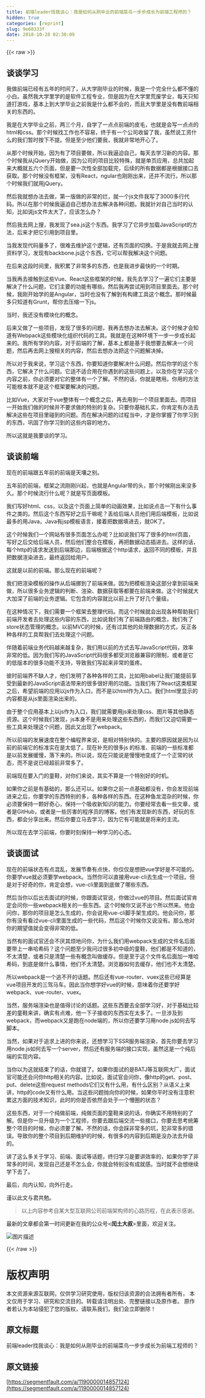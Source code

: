 ```yaml
---
title: 前端leader找我谈心：我是如何从刚毕业的前端菜鸟一步步成长为前端工程师的？
hidden: true
categories: [reprint]
slug: 9e60333f
date: 2018-10-28 02:30:09
---
```


{{< raw >}}
<h2 id="articleHeader0">&#x8C08;&#x8C08;&#x5B66;&#x4E60;</h2><p>&#x6211;&#x505A;&#x524D;&#x7AEF;&#x5DF2;&#x7ECF;&#x6709;&#x4E94;&#x5E74;&#x7684;&#x65F6;&#x95F4;&#x4E86;&#xFF0C;&#x4ECE;&#x5927;&#x5B66;&#x521A;&#x6BD5;&#x4E1A;&#x7684;&#x65F6;&#x5019;&#xFF0C;&#x6211;&#x662F;&#x4E00;&#x4E2A;&#x5B8C;&#x5168;&#x4EC0;&#x4E48;&#x90FD;&#x4E0D;&#x61C2;&#x7684;&#x5C0F;&#x767D;&#x3002;&#x867D;&#x7136;&#x6211;&#x5927;&#x5B66;&#x91CC;&#x5B66;&#x7684;&#x662F;&#x8F6F;&#x4EF6;&#x5DE5;&#x7A0B;&#x4E13;&#x4E1A;&#xFF0C;&#x4F46;&#x662F;&#x56E0;&#x4E3A;&#x5728;&#x5927;&#x5B66;&#x91CC;&#x8352;&#x5E9F;&#x5B66;&#x4E1A;&#xFF0C;&#x6BCF;&#x5929;&#x53EA;&#x77E5;&#x9053;&#x6253;&#x6E38;&#x620F;&#xFF0C;&#x57FA;&#x672C;&#x4E0A;&#x5230;&#x5927;&#x5B66;&#x6BD5;&#x4E1A;&#x4E4B;&#x524D;&#x6211;&#x662F;&#x4EC0;&#x4E48;&#x90FD;&#x4E0D;&#x4F1A;&#x7684;&#xFF0C;&#x800C;&#x4E14;&#x5927;&#x5B66;&#x91CC;&#x662F;&#x6CA1;&#x6709;&#x6559;&#x524D;&#x7AEF;&#x76F8;&#x5173;&#x7684;&#x4E1C;&#x897F;&#x7684;&#x3002;</p><p>&#x6211;&#x662F;&#x5728;&#x5927;&#x5B66;&#x6BD5;&#x4E1A;&#x4E4B;&#x524D;&#xFF0C;&#x4E24;&#x4E09;&#x4E2A;&#x6708;&#xFF0C;&#x81EA;&#x5B66;&#x4E86;&#x4E00;&#x70B9;&#x70B9;&#x524D;&#x7AEF;&#x7684;&#x76AE;&#x6BDB;&#xFF0C;&#x4E5F;&#x5C31;&#x662F;&#x4F1A;&#x5199;&#x4E00;&#x70B9;&#x70B9;&#x7684;html&#x548C;css&#x3002;&#x90A3;&#x4E2A;&#x65F6;&#x5019;&#x627E;&#x5DE5;&#x4F5C;&#x4E5F;&#x4E0D;&#x5BB9;&#x6613;&#xFF0C;&#x7EC8;&#x4E8E;&#x6709;&#x4E00;&#x4E2A;&#x516C;&#x53F8;&#x6536;&#x7559;&#x4E86;&#x6211;&#xFF0C;&#x867D;&#x7136;&#x8BF4;&#x5DE5;&#x8D44;&#x4EC0;&#x4E48;&#x7684;&#x6211;&#x4EEC;&#x6682;&#x65F6;&#x6309;&#x4E0B;&#x4E0D;&#x63D0;&#x3002;&#x4F46;&#x662F;&#x81F3;&#x5C11;&#x4ED6;&#x4EEC;&#x8981;&#x6211;&#xFF0C;&#x6211;&#x5C31;&#x975E;&#x5E38;&#x5730;&#x5F00;&#x5FC3;&#x4E86;&#x3002;</p><p>&#x4ECE;&#x90A3;&#x4E2A;&#x65F6;&#x5019;&#x5F00;&#x59CB;&#xFF0C;&#x56E0;&#x4E3A;&#x6709;&#x4E86;&#x9879;&#x76EE;&#x8981;&#x505A;&#xFF0C;&#x6240;&#x4EE5;&#x6211;&#x903C;&#x8FEB;&#x81EA;&#x5DF1;&#xFF0C;&#x6BCF;&#x5929;&#x53BB;&#x5B66;&#x4E60;&#x65B0;&#x7684;&#x5185;&#x5BB9;&#x3002;&#x90A3;&#x4E2A;&#x65F6;&#x5019;&#x6211;&#x4ECE;jQuery&#x5F00;&#x59CB;&#x505A;&#xFF0C;&#x56E0;&#x4E3A;&#x516C;&#x53F8;&#x7684;&#x9879;&#x76EE;&#x6BD4;&#x8F83;&#x7279;&#x6B8A;&#xFF0C;&#x5C31;&#x662F;&#x5355;&#x9875;&#x5E94;&#x7528;&#xFF0C;&#x603B;&#x5171;&#x52A0;&#x8D77;&#x6765;&#x5927;&#x6982;&#x5C31;&#x4E94;&#x516D;&#x4E2A;&#x9875;&#x9762;&#xFF0C;&#x4F46;&#x662F;&#x8981;&#x4E00;&#x6B21;&#x6027;&#x5168;&#x90E8;&#x52A0;&#x8F7D;&#x5B8C;&#xFF0C;&#x540E;&#x7EED;&#x7684;&#x6240;&#x6709;&#x6570;&#x636E;&#x90FD;&#x662F;&#x6839;&#x636E;&#x63A5;&#x53E3;&#x53BB;&#x83B7;&#x53D6;&#x3002;&#x90A3;&#x4E2A;&#x65F6;&#x5019;&#x6CA1;&#x6709;&#x6846;&#x67B6;&#xFF0C;&#x6CA1;&#x6709;React&#xFF0C;ngular&#x4E5F;&#x521A;&#x521A;&#x51FA;&#x6765;&#xFF0C;&#x8FD8;&#x5E76;&#x4E0D;&#x6D41;&#x884C;&#x3002;&#x6240;&#x4EE5;&#x90A3;&#x4E2A;&#x65F6;&#x5019;&#x6211;&#x4EEC;&#x5C31;&#x7528;jQuery&#x3002;</p><p>&#x7136;&#x540E;&#x6211;&#x5C31;&#x60F3;&#x529E;&#x6CD5;&#x53BB;&#x505A;&#xFF0C;&#x7B2C;&#x4E00;&#x7248;&#x505A;&#x7684;&#x975E;&#x5E38;&#x7684;&#x70C2;&#xFF0C;&#x5C31;&#x4E00;&#x4E2A;js&#x6587;&#x4EF6;&#x6211;&#x5199;&#x4E86;3000&#x591A;&#x884C;&#x4EE3;&#x7801;&#x3002;&#x6240;&#x4EE5;&#x5728;&#x90A3;&#x4E2A;&#x65F6;&#x5019;&#x6211;&#x903C;&#x8FEB;&#x81EA;&#x5DF1;&#x60F3;&#x529E;&#x6CD5;&#x53BB;&#x89E3;&#x51B3;&#x5404;&#x79CD;&#x95EE;&#x9898;&#x3002;&#x6211;&#x5C31;&#x9488;&#x5BF9;&#x81EA;&#x5DF1;&#x5F53;&#x65F6;&#x7684;&#x8BA4;&#x77E5;&#xFF0C;&#x6BD4;&#x5982;&#x8BF4;js&#x6587;&#x4EF6;&#x592A;&#x5927;&#x4E86;&#xFF0C;&#x5E94;&#x8BE5;&#x600E;&#x4E48;&#x529E;&#xFF1F;</p><p>&#x7136;&#x540E;&#x6211;&#x53BB;&#x7F51;&#x4E0A;&#x641C;&#xFF0C;&#x6211;&#x53D1;&#x73B0;&#x4E86;sea.js&#x8FD9;&#x4E2A;&#x4E1C;&#x897F;&#x3002;&#x6211;&#x5B66;&#x4E60;&#x4E86;&#x5B83;&#x5F02;&#x6B65;&#x52A0;&#x8F7D;JavaScript&#x7684;&#x65B9;&#x6CD5;&#xFF0C;&#x540E;&#x6765;&#x624D;&#x628A;&#x5B83;&#x5F15;&#x7528;&#x5230;&#x9879;&#x76EE;&#x91CC;&#x3002;</p><p>&#x5F53;&#x6211;&#x53D1;&#x73B0;&#x4EE3;&#x7801;&#x91CF;&#x591A;&#x4E86;&#xFF0C;&#x5F88;&#x96BE;&#x53BB;&#x7EF4;&#x62A4;&#x8FD9;&#x4E2A;&#x903B;&#x8F91;&#xFF0C;&#x8FD8;&#x6709;&#x9875;&#x9762;&#x7684;&#x5207;&#x6362;&#x3002;&#x4E8E;&#x662F;&#x6211;&#x5C31;&#x53BB;&#x7F51;&#x4E0A;&#x641C;&#x8D44;&#x6599;&#x5B66;&#x4E60;&#xFF0C;&#x53D1;&#x73B0;&#x6709;backbone.js&#x8FD9;&#x4E2A;&#x4E1C;&#x897F;&#xFF0C;&#x5B83;&#x53EF;&#x4EE5;&#x5E2E;&#x6211;&#x89E3;&#x51B3;&#x8FD9;&#x4E2A;&#x95EE;&#x9898;&#x3002;</p><p>&#x5728;&#x540E;&#x6765;&#x8FD9;&#x6BB5;&#x65F6;&#x95F4;&#x91CC;&#xFF0C;&#x6211;&#x79EF;&#x7D2F;&#x4E86;&#x975E;&#x5E38;&#x591A;&#x7684;&#x4E1C;&#x897F;&#xFF0C;&#x4E5F;&#x662F;&#x6211;&#x8FDB;&#x6B65;&#x6700;&#x5FEB;&#x7684;&#x4E00;&#x4E2A;&#x65F6;&#x671F;&#x3002;</p><p>&#x5F53;&#x6211;&#x518D;&#x53BB;&#x63A5;&#x89E6;&#x5230;&#x8FD9;&#x4E9B;Vue&#x3001;React&#x8FD9;&#x4E9B;&#x6846;&#x67B6;&#x7684;&#x65F6;&#x5019;&#xFF0C;&#x6211;&#x5148;&#x53BB;&#x5B66;&#x4E60;&#x4E86;&#x4E00;&#x904D;&#x5B83;&#x4EEC;&#x4E3B;&#x8981;&#x662F;&#x89E3;&#x51B3;&#x4E86;&#x4EC0;&#x4E48;&#x95EE;&#x9898;&#xFF0C;&#x5B83;&#x4EEC;&#x4E3B;&#x8981;&#x7684;&#x529F;&#x80FD;&#x6709;&#x54EA;&#x4E9B;&#x3002;&#x7136;&#x540E;&#x6211;&#x518D;&#x5C1D;&#x8BD5;&#x7528;&#x5230;&#x9879;&#x76EE;&#x91CC;&#x9762;&#x53BB;&#x3002;&#x90A3;&#x4E2A;&#x65F6;&#x5019;&#xFF0C;&#x6211;&#x521A;&#x5F00;&#x59CB;&#x5B66;&#x7684;&#x662F;Angular&#xFF0C;&#x5F53;&#x65F6;&#x4E5F;&#x6CA1;&#x6709;&#x4E86;&#x89E3;&#x5230;&#x6709;&#x6784;&#x5EFA;&#x5DE5;&#x5177;&#x8FD9;&#x4E2A;&#x6982;&#x5FF5;&#x3002;&#x90A3;&#x65F6;&#x5019;&#x6700;&#x591A;&#x53EA;&#x77E5;&#x9053;&#x6709;Grunt&#xFF0C;&#x5E2E;&#x4F60;&#x53BB;&#x538B;&#x7F29;&#x4E00;&#x4E0B;js&#x3002;</p><p>&#x5F53;&#x65F6;&#xFF0C;&#x6211;&#x8FD8;&#x6CA1;&#x6709;&#x6A21;&#x5757;&#x5316;&#x7684;&#x6982;&#x5FF5;&#x3002;</p><p>&#x540E;&#x6765;&#x53C8;&#x505A;&#x4E86;&#x4E00;&#x4E9B;&#x9879;&#x76EE;&#xFF0C;&#x53D1;&#x73B0;&#x4E86;&#x5F88;&#x591A;&#x7684;&#x95EE;&#x9898;&#xFF0C;&#x6211;&#x518D;&#x53BB;&#x60F3;&#x529E;&#x6CD5;&#x53BB;&#x89E3;&#x51B3;&#x3002;&#x8FD9;&#x4E2A;&#x65F6;&#x5019;&#x624D;&#x4F1A;&#x77E5;&#x9053;&#x6709;Webpack&#x8FD9;&#x4E9B;&#x6A21;&#x5757;&#x5316;&#x7EC4;&#x7EC7;&#x4EE3;&#x7801;&#x7684;&#x5DE5;&#x5177;&#x3002;&#x6211;&#x5C31;&#x662F;&#x5728;&#x8FD9;&#x79CD;&#x73AF;&#x5883;&#x4E0B;&#x4E00;&#x6B65;&#x4E00;&#x6B65;&#x6210;&#x957F;&#x8D77;&#x6765;&#x7684;&#x3002;&#x6211;&#x6240;&#x6709;&#x5B66;&#x7684;&#x5185;&#x5BB9;&#xFF0C;&#x5BF9;&#x4E8E;&#x524D;&#x7AEF;&#x7684;&#x4E86;&#x89E3;&#xFF0C;&#x57FA;&#x672C;&#x4E0A;&#x90FD;&#x662F;&#x57FA;&#x4E8E;&#x6211;&#x60F3;&#x8981;&#x53BB;&#x89E3;&#x51B3;&#x4E00;&#x4E2A;&#x95EE;&#x9898;&#xFF0C;&#x7136;&#x540E;&#x518D;&#x53BB;&#x7F51;&#x4E0A;&#x641C;&#x76F8;&#x5173;&#x7684;&#x5185;&#x5BB9;&#xFF0C;&#x7136;&#x540E;&#x53BB;&#x60F3;&#x529E;&#x6CD5;&#x628A;&#x8FD9;&#x4E2A;&#x95EE;&#x9898;&#x89E3;&#x51B3;&#x6389;&#x3002;</p><p>&#x6240;&#x4EE5;&#x5BF9;&#x4E8E;&#x6211;&#x6765;&#x8BF4;&#xFF0C;&#x5B66;&#x4E60;&#x8FD9;&#x4E2A;&#x4E1C;&#x897F;&#xFF0C;&#x4F60;&#x8981;&#x77E5;&#x9053;&#x4F60;&#x8981;&#x89E3;&#x51B3;&#x4EC0;&#x4E48;&#x95EE;&#x9898;&#x3002;&#x7136;&#x540E;&#x4F60;&#x5B66;&#x7684;&#x8FD9;&#x4E2A;&#x4E1C;&#x897F;&#xFF0C;&#x5B83;&#x89E3;&#x51B3;&#x4E86;&#x4EC0;&#x4E48;&#x95EE;&#x9898;&#x3002;&#x5B83;&#x9002;&#x4E0D;&#x9002;&#x5408;&#x7528;&#x5728;&#x4F60;&#x9047;&#x5230;&#x7684;&#x8FD9;&#x4E9B;&#x95EE;&#x9898;&#x4E0A;&#xFF0C;&#x4EE5;&#x53CA;&#x4F60;&#x5728;&#x5B66;&#x4E60;&#x8FD9;&#x4E2A;&#x5185;&#x5BB9;&#x4E4B;&#x524D;&#xFF0C;&#x4F60;&#x5FC5;&#x987B;&#x8981;&#x5BF9;&#x5B83;&#x7684;&#x6574;&#x4F53;&#x6709;&#x4E00;&#x4E2A;&#x4E86;&#x89E3;&#x3002;&#x4E0D;&#x7136;&#x7684;&#x8BDD;&#xFF0C;&#x4F60;&#x5C31;&#x662F;&#x778E;&#x7528;&#x3002;&#x4F60;&#x7528;&#x7684;&#x65B9;&#x6CD5;&#x53EF;&#x80FD;&#x6839;&#x672C;&#x5C31;&#x4E0D;&#x662F;&#x8FD9;&#x4E2A;&#x6846;&#x67B6;&#x8981;&#x89E3;&#x51B3;&#x7684;&#x95EE;&#x9898;&#x3002;</p><p>&#x6BD4;&#x5982;Vue&#xFF0C;&#x5927;&#x5BB6;&#x5BF9;&#x4E8E;vue&#x6574;&#x4F53;&#x6709;&#x4E00;&#x4E2A;&#x6982;&#x5FF5;&#x4E4B;&#x540E;&#xFF0C;&#x518D;&#x53BB;&#x7528;&#x5230;&#x4E00;&#x4E2A;&#x9879;&#x76EE;&#x91CC;&#x9762;&#x53BB;&#x3002;&#x800C;&#x9879;&#x76EE;&#x4E00;&#x5F00;&#x59CB;&#x6211;&#x4EEC;&#x505A;&#x7684;&#x65F6;&#x5019;&#x5E76;&#x4E0D;&#x8981;&#x6C42;&#x505A;&#x7684;&#x7279;&#x522B;&#x7684;&#x590D;&#x6742;&#x3002;&#x53EA;&#x8981;&#x4F60;&#x57FA;&#x7840;&#x624E;&#x5B9E;&#xFF0C;&#x4F60;&#x80AF;&#x5B9A;&#x6709;&#x529E;&#x6CD5;&#x53BB;&#x89E3;&#x51B3;&#x8FD9;&#x4E9B;&#x5728;&#x9879;&#x76EE;&#x91CC;&#x78B0;&#x5230;&#x7684;&#x95EE;&#x9898;&#x3002;&#x800C;&#x5728;&#x89E3;&#x51B3;&#x95EE;&#x9898;&#x7684;&#x8FC7;&#x7A0B;&#x5F53;&#x4E2D;&#xFF0C;&#x624D;&#x662F;&#x4F60;&#x638C;&#x63E1;&#x4E86;&#x4F60;&#x5B66;&#x4E60;&#x5230;&#x7684;&#x4E1C;&#x897F;&#xFF0C;&#x5DE9;&#x56FA;&#x4E86;&#x4F60;&#x5B66;&#x4E60;&#x5230;&#x7684;&#x8FD9;&#x4E9B;&#x5185;&#x5BB9;&#x7684;&#x5730;&#x65B9;&#x3002;</p><p>&#x6240;&#x4EE5;&#x8FD9;&#x5C31;&#x662F;&#x6211;&#x8981;&#x8C08;&#x7684;&#x5B66;&#x4E60;&#x3002;</p><h2 id="articleHeader1">&#x8C08;&#x8C08;&#x524D;&#x7AEF;</h2><p>&#x73B0;&#x5728;&#x7684;&#x524D;&#x7AEF;&#x8DDF;&#x4E94;&#x5E74;&#x524D;&#x7684;&#x524D;&#x7AEF;&#x662F;&#x5929;&#x58E4;&#x4E4B;&#x522B;&#x3002;</p><p>&#x4E94;&#x5E74;&#x524D;&#x7684;&#x524D;&#x7AEF;&#xFF0C;&#x6846;&#x67B6;&#x4E4B;&#x6D41;&#x521A;&#x521A;&#x5174;&#x8D77;&#xFF0C;&#x4E5F;&#x5C31;&#x662F;Angular&#x5E26;&#x7684;&#x5934;&#xFF0C;&#x90A3;&#x4E2A;&#x65F6;&#x5019;&#x521A;&#x51FA;&#x6765;&#x6CA1;&#x591A;&#x4E45;&#x3002;&#x90A3;&#x4E2A;&#x65F6;&#x5019;&#x6D41;&#x884C;&#x4EC0;&#x4E48;&#x5462;&#xFF1F;&#x5C31;&#x662F;&#x5199;&#x9875;&#x9762;&#x6A21;&#x677F;&#x3002;</p><p>&#x6211;&#x4EEC;&#x5199;&#x597D;html&#x3001;css&#xFF0C;&#x4EE5;&#x53CA;&#x8FD9;&#x4E2A;&#x9875;&#x9762;&#x4E0A;&#x7B80;&#x5355;&#x7684;&#x52A8;&#x753B;&#x6548;&#x679C;&#xFF0C;&#x6BD4;&#x5982;&#x8BF4;&#x70B9;&#x51FB;&#x4E00;&#x4E0B;&#x6709;&#x4EC0;&#x4E48;&#x4E8B;&#x4EF6;&#x4E4B;&#x7C7B;&#x7684;&#x3002;&#x7136;&#x540E;&#x8FD9;&#x4E2A;&#x4E1C;&#x897F;&#x5199;&#x597D;&#x4E4B;&#x540E;&#x5E72;&#x561B;&#x5462;&#xFF1F;&#x4E22;&#x7ED9;&#x540E;&#x7AEF;&#x4EBA;&#x5458;&#x4ED6;&#x4EEC;&#x7528;&#x540E;&#x7AEF;&#x6A21;&#x677F;&#xFF0C;&#x6BD4;&#x5982;&#x8BF4;&#x6700;&#x591A;&#x7684;&#x7528;Java&#xFF0C;Java&#x6709;jsp&#x6A21;&#x677F;&#x8BED;&#x8A00;&#xFF0C;&#x63A5;&#x7740;&#x628A;&#x6570;&#x636E;&#x586B;&#x8FDB;&#x53BB;&#xFF0C;&#x5C31;OK&#x4E86;&#x3002;</p><p>&#x8FD9;&#x4E2A;&#x65F6;&#x5019;&#x6211;&#x4EEC;&#x4E00;&#x4E2A;&#x7F51;&#x7AD9;&#x6709;&#x5F88;&#x591A;&#x9875;&#x9762;&#x600E;&#x4E48;&#x529E;&#x5462;&#xFF1F;&#x6BD4;&#x5982;&#x8BF4;&#x6211;&#x4EEC;&#x5199;&#x4E86;&#x5F88;&#x591A;&#x7684;html&#x9875;&#x9762;&#xFF0C;&#x5199;&#x597D;&#x4E4B;&#x540E;&#x4EA4;&#x7ED9;&#x540E;&#x7AEF;&#x4EBA;&#x5458;&#xFF0C;&#x7136;&#x540E;&#x4ED6;&#x4EEC;&#x6574;&#x5408;&#x5728;&#x6A21;&#x677F;&#xFF0C;&#x518D;&#x628A;&#x6570;&#x636E;&#x52A8;&#x6001;&#x63D2;&#x8FDB;&#x53BB;&#x3002;&#x8FD9;&#x6837;&#x7684;&#x8BDD;&#xFF0C;&#x6BCF;&#x4E2A;http&#x7684;&#x8BF7;&#x6C42;&#x53D1;&#x9001;&#x5230;&#x540E;&#x7AEF;&#x90A3;&#x8FB9;&#xFF0C;&#x540E;&#x7AEF;&#x6839;&#x636E;&#x8FD9;&#x4E2A;http&#x8BF7;&#x6C42;&#xFF0C;&#x8FD4;&#x56DE;&#x4E0D;&#x540C;&#x7684;&#x6A21;&#x677F;&#xFF0C;&#x5E76;&#x4E14;&#x628A;&#x6570;&#x636E;&#x6E32;&#x67D3;&#x8FDB;&#x53BB;&#xFF0C;&#x6700;&#x7EC8;&#x8FD4;&#x56DE;&#x7ED9;&#x7528;&#x6237;&#x3002;</p><p>&#x8FD9;&#x5C31;&#x662F;&#x4EE5;&#x524D;&#x7684;&#x524D;&#x7AEF;&#x3002;&#x90A3;&#x4E48;&#x73B0;&#x5728;&#x7684;&#x524D;&#x7AEF;&#x5462;&#xFF1F;</p><p>&#x6211;&#x4EEC;&#x628A;&#x6E32;&#x67D3;&#x6A21;&#x677F;&#x7684;&#x64CD;&#x4F5C;&#x4ECE;&#x540E;&#x7AEF;&#x632A;&#x5230;&#x4E86;&#x524D;&#x7AEF;&#x6765;&#x505A;&#x3002;&#x56E0;&#x4E3A;&#x628A;&#x6A21;&#x677F;&#x6E32;&#x67D3;&#x8FD9;&#x90E8;&#x5206;&#x62FF;&#x5230;&#x524D;&#x7AEF;&#x6765;&#x505A;&#xFF0C;&#x6240;&#x4EE5;&#x5F88;&#x591A;&#x4E1A;&#x52A1;&#x903B;&#x8F91;&#x7684;&#x5224;&#x65AD;&#x3001;&#x6E32;&#x67D3;&#x3001;&#x6570;&#x636E;&#x83B7;&#x53D6;&#x7B49;&#x90FD;&#x8981;&#x5728;&#x524D;&#x7AEF;&#x6765;&#x505A;&#x3002;&#x8FD9;&#x4E2A;&#x65F6;&#x5019;&#x5C31;&#x5927;&#x5927;&#x52A0;&#x6DF1;&#x4E86;&#x524D;&#x7AEF;&#x7684;&#x4E1A;&#x52A1;&#x903B;&#x8F91;&#x3002;&#x5B83;&#x5305;&#x542B;&#x7684;&#x5185;&#x5BB9;&#x5C31;&#x6BD4;&#x4EE5;&#x524D;&#x4E0A;&#x5347;&#x4E86;&#x597D;&#x51E0;&#x4E2A;&#x91CF;&#x7EA7;&#x3002;</p><p>&#x5728;&#x8FD9;&#x79CD;&#x60C5;&#x51B5;&#x4E0B;&#xFF0C;&#x6211;&#x4EEC;&#x9700;&#x8981;&#x4E00;&#x4E2A;&#x6846;&#x67B6;&#x53BB;&#x6574;&#x7406;&#x4EE3;&#x7801;&#x3002;&#x800C;&#x8FD9;&#x4E2A;&#x65F6;&#x5019;&#x5C31;&#x4F1A;&#x51FA;&#x73B0;&#x5404;&#x79CD;&#x5E2E;&#x52A9;&#x6211;&#x4EEC;&#x524D;&#x7AEF;&#x5F00;&#x53D1;&#x8005;&#x53BB;&#x5904;&#x7406;&#x8FD9;&#x4E9B;&#x5185;&#x5BB9;&#x7684;&#x4E1C;&#x897F;&#xFF0C;&#x6BD4;&#x5982;&#x8BF4;&#x6211;&#x4EEC;&#x6709;&#x4E86;&#x524D;&#x7AEF;&#x8DEF;&#x7531;&#x7684;&#x6982;&#x5FF5;&#xFF0C;&#x6211;&#x4EEC;&#x6709;&#x4E86;store&#x72B6;&#x6001;&#x7BA1;&#x7406;&#x7684;&#x6982;&#x5FF5;&#x3002;&#x4EE5;&#x524D;MVC&#x7684;&#x65F6;&#x5019;&#xFF0C;&#x8FD8;&#x6709;&#x8FC7;&#x5176;&#x4ED6;&#x7684;&#x5904;&#x7406;&#x6570;&#x636E;&#x7684;&#x65B9;&#x5F0F;&#xFF0C;&#x53CD;&#x6B63;&#x5404;&#x79CD;&#x5404;&#x6837;&#x7684;&#x5DE5;&#x5177;&#x5E2E;&#x6211;&#x4EEC;&#x53BB;&#x5904;&#x7406;&#x8FD9;&#x4E2A;&#x95EE;&#x9898;&#x3002;</p><p>&#x4F34;&#x968F;&#x7740;&#x524D;&#x7AEF;&#x4E1A;&#x52A1;&#x4EE3;&#x7801;&#x8D8A;&#x6765;&#x8D8A;&#x590D;&#x6742;&#xFF0C;&#x6211;&#x4EEC;&#x7528;&#x4EE5;&#x524D;&#x7684;&#x65B9;&#x5F0F;&#x53BB;&#x5199;JavaScript&#x4EE3;&#x7801;&#xFF0C;&#x6548;&#x7387;&#x975E;&#x5E38;&#x7684;&#x4F4E;&#x3002;&#x56E0;&#x4E3A;&#x6211;&#x4EEC;&#x5199;&#x7684;JavaScript&#x4EE3;&#x7801;&#x5F88;&#x591A;&#x90FD;&#x53D7;&#x6D4F;&#x89C8;&#x5668;&#x517C;&#x5BB9;&#x7684;&#x9650;&#x5236;&#xFF0C;&#x6216;&#x8005;&#x662F;&#x5B83;&#x7684;&#x4F4E;&#x7248;&#x672C;&#x7684;&#x5F88;&#x591A;&#x529F;&#x80FD;&#x4E0D;&#x652F;&#x6301;&#xFF0C;&#x5BFC;&#x81F4;&#x6211;&#x4EEC;&#x5199;&#x8D77;&#x6765;&#x975E;&#x5E38;&#x7684;&#x86CB;&#x75BC;&#x3002;</p><p>&#x5F7C;&#x65F6;&#x524D;&#x7AEF;&#x754C;&#x4E0D;&#x7F3A;&#x4EBA;&#x624D;&#xFF0C;&#x4ED6;&#x4EEC;&#x53D1;&#x660E;&#x4E86;&#x5404;&#x79CD;&#x5404;&#x6837;&#x7684;&#x5DE5;&#x5177;&#xFF0C;&#x6BD4;&#x5982;&#x7528;babel&#x8BA9;&#x6211;&#x4EEC;&#x80FD;&#x63D0;&#x524D;&#x4EAB;&#x53D7;&#x5230;&#x6700;&#x65B0;&#x7684;JavaScript&#x8BED;&#x6CD5;&#x5E26;&#x6765;&#x7684;&#x5F88;&#x591A;&#x5F88;&#x597D;&#x7528;&#x7684;&#x529F;&#x80FD;&#x3002;&#x5F53;&#x6211;&#x4EEC;&#x6709;&#x4E86;React&#x8FD9;&#x7C7B;&#x6846;&#x67B6;&#x4E4B;&#x540E;&#xFF0C;&#x5E0C;&#x671B;&#x524D;&#x7AEF;&#x7684;&#x5E94;&#x7528;&#x4EE5;js&#x4F5C;&#x4E3A;&#x5165;&#x53E3;&#xFF0C;&#x800C;&#x4E0D;&#x662F;&#x4EE5;html&#x4F5C;&#x4E3A;&#x5165;&#x53E3;&#x3002;&#x6211;&#x4EEC;html&#x91CC;&#x663E;&#x793A;&#x7684;&#x5185;&#x5BB9;&#x90FD;&#x662F;&#x4ECE;js&#x91CC;&#x9762;&#x6E32;&#x67D3;&#x51FA;&#x6765;&#x7684;&#x3002;</p><p>&#x7531;&#x4E8E;&#x6574;&#x4E2A;&#x5E94;&#x7528;&#x57FA;&#x672C;&#x4E0A;&#x4EE5;js&#x4F5C;&#x4E3A;&#x5165;&#x53E3;&#xFF0C;&#x6211;&#x4EEC;&#x5C31;&#x9700;&#x8981;&#x7528;js&#x6765;&#x5904;&#x7406;css&#x3001;&#x56FE;&#x7247;&#x7B49;&#x5176;&#x4ED6;&#x9759;&#x6001;&#x8D44;&#x6E90;&#x3002;&#x8FD9;&#x4E2A;&#x65F6;&#x5019;&#x6211;&#x4EEC;&#x53D1;&#x73B0;&#xFF0C;js&#x672C;&#x8EAB;&#x4E0D;&#x662F;&#x7528;&#x6765;&#x5904;&#x7406;&#x8FD9;&#x4E9B;&#x4E1C;&#x897F;&#x7684;&#xFF0C;&#x800C;&#x6211;&#x4EEC;&#x53C8;&#x8FEB;&#x5207;&#x9700;&#x8981;&#x4E00;&#x4E9B;&#x5DE5;&#x5177;&#x6765;&#x5904;&#x7406;&#x8FD9;&#x4E2A;&#x95EE;&#x9898;&#xFF0C;&#x56E0;&#x6B64;&#x53C8;&#x51FA;&#x73B0;&#x4E86;webpack&#x3002;</p><p>&#x6240;&#x4EE5;&#x524D;&#x7AEF;&#x7684;&#x53D1;&#x5C55;&#x901F;&#x5EA6;&#x5728;&#x6574;&#x4E2A;&#x7F16;&#x7A0B;&#x754C;&#x6765;&#x8BF4;&#xFF0C;&#x662F;&#x76F8;&#x5BF9;&#x7279;&#x522B;&#x5FEB;&#x7684;&#x3002;&#x4E3B;&#x8981;&#x7684;&#x539F;&#x56E0;&#x5C31;&#x662F;&#x56E0;&#x4E3A;&#x4EE5;&#x524D;&#x7684;&#x524D;&#x7AEF;&#x5B83;&#x7684;&#x6807;&#x51C6;&#x5B9E;&#x5728;&#x662F;&#x592A;&#x4F4E;&#x4E86;&#x3002;&#x73B0;&#x5728;&#x8865;&#x5145;&#x7684;&#x5F88;&#x591A;js &#x7684;&#x6807;&#x51C6;&#x3001;&#x524D;&#x7AEF;&#x7684;&#x4E00;&#x4E9B;&#x6807;&#x51C6;&#x90FD;&#x662F;&#x4EE5;&#x524D;&#x53D1;&#x5C55;&#x7F13;&#x6162;&#xFF0C;&#x843D;&#x4E0B;&#x6765;&#x7684;&#x3002;&#x6240;&#x4EE5;&#x8BF4;&#xFF0C;&#x73B0;&#x5728;&#x53EA;&#x80FD;&#x8BF4;&#x662F;&#x6162;&#x6162;&#x5730;&#x53D8;&#x6210;&#x4E86;&#x4E00;&#x4E2A;&#x6B63;&#x5E38;&#x7684;&#x72B6;&#x6001;&#xFF0C;&#x800C;&#x4E0D;&#x662F;&#x8BF4;&#x5DF2;&#x7ECF;&#x8D85;&#x524D;&#x975E;&#x5E38;&#x591A;&#x4E86;&#x3002;</p><p>&#x524D;&#x7AEF;&#x73B0;&#x5728;&#x8981;&#x5165;&#x95E8;&#x7684;&#x7AE5;&#x978B;&#xFF0C;&#x5BF9;&#x4F60;&#x4EEC;&#x6765;&#x8BF4;&#xFF0C;&#x5176;&#x5B9E;&#x4E0D;&#x7B97;&#x662F;&#x4E00;&#x4E2A;&#x7279;&#x522B;&#x597D;&#x7684;&#x65F6;&#x673A;&#x3002;</p><p>&#x5982;&#x679C;&#x4F60;&#x4E4B;&#x524D;&#x662F;&#x6709;&#x57FA;&#x7840;&#x7684;&#xFF0C;&#x90A3;&#x4E48;&#x8FD8;&#x53EF;&#x4EE5;&#x3002;&#x5982;&#x679C;&#x4F60;&#x4E4B;&#x524D;&#x4E00;&#x70B9;&#x57FA;&#x7840;&#x90FD;&#x6CA1;&#x6709;&#xFF0C;&#x4F60;&#x4F1A;&#x53D1;&#x73B0;&#x524D;&#x7AEF;&#x8FDB;&#x6765;&#x4E4B;&#x540E;&#xFF0C;&#x4F60;&#x8981;&#x5B66;&#x7684;&#x4E1C;&#x897F;&#x7279;&#x522B;&#x7684;&#x591A;&#xFF0C;&#x5404;&#x79CD;&#x5404;&#x6837;&#x7684;&#x4E1C;&#x897F;&#x3002;&#x5728;&#x8FD9;&#x79CD;&#x9C7C;&#x9F99;&#x6DF7;&#x6742;&#x7684;&#x65F6;&#x5019;&#xFF0C;&#x4F60;&#x5FC5;&#x987B;&#x8981;&#x4FDD;&#x6301;&#x4E00;&#x9897;&#x597D;&#x5947;&#x5FC3;&#xFF0C;&#x4FDD;&#x6301;&#x4E00;&#x4E2A;&#x5438;&#x6536;&#x65B0;&#x77E5;&#x8BC6;&#x7684;&#x80FD;&#x529B;&#x3002;&#x4F60;&#x8981;&#x7ECF;&#x5E38;&#x53BB;&#x770B;&#x4E00;&#x4E9B;&#x6587;&#x7AE0;&#xFF0C;&#x6216;&#x8005;&#x662F;GitHub&#xFF0C;&#x6216;&#x8005;&#x662F;&#x4E00;&#x4E9B;&#x5389;&#x5BB3;&#x7684;&#x7A0B;&#x5E8F;&#x5458;&#x7684;&#x535A;&#x5BA2;&#x3002;&#x4ED6;&#x4EEC;&#x6709;&#x53D1;&#x73B0;&#x65B0;&#x7684;&#x4E1C;&#x897F;&#xFF0C;&#x597D;&#x73A9;&#x7684;&#x4E1C;&#x897F;&#xFF0C;&#x90FD;&#x4F1A;&#x5206;&#x4EAB;&#x51FA;&#x6765;&#x3002;&#x7136;&#x540E;&#x4F60;&#x8981;&#x7ACB;&#x9A6C;&#x53BB;&#x5B66;&#x4E60;&#xFF0C;&#x56E0;&#x4E3A;&#x5B83;&#x6709;&#x53EF;&#x80FD;&#x5C31;&#x662F;&#x5C06;&#x6765;&#x7684;&#x4E3B;&#x6D41;&#x3002;</p><p>&#x6240;&#x4EE5;&#x73B0;&#x5728;&#x53BB;&#x5B66;&#x4E60;&#x524D;&#x7AEF;&#xFF0C;&#x4F60;&#x8981;&#x65F6;&#x523B;&#x4FDD;&#x6301;&#x4E00;&#x79CD;&#x5B66;&#x4E60;&#x7684;&#x5FC3;&#x6001;&#x3002;</p><h2 id="articleHeader2">&#x8C08;&#x8C08;&#x9762;&#x8BD5;</h2><p>&#x73B0;&#x5728;&#x7684;&#x524D;&#x7AEF;&#x72B6;&#x6001;&#x6709;&#x70B9;&#x6DF7;&#x4E71;&#xFF0C;&#x53D1;&#x5C55;&#x8282;&#x594F;&#x6709;&#x70B9;&#x5FEB;&#xFF0C;&#x4F60;&#x4EC5;&#x4EC5;&#x662F;&#x60F3;&#x628A;vue&#x5B66;&#x597D;&#x662F;&#x4E0D;&#x53EF;&#x80FD;&#x7684;&#x3002;&#x4F60;&#x8981;&#x5B66;vue&#x5C31;&#x5FC5;&#x987B;&#x8981;&#x5B66;webpack&#x3002;&#x5F53;&#x7136;&#x4F60;&#x53EF;&#x4EE5;&#x76F4;&#x63A5;&#x7528;vue-cli&#x53BB;&#x751F;&#x6210;&#x4E00;&#x4E2A;&#x9879;&#x76EE;&#x3002;&#x4F46;&#x662F;&#x5BF9;&#x4E8E;&#x597D;&#x5947;&#x7684;&#x4F60;&#xFF0C;&#x80AF;&#x5B9A;&#x4F1A;&#x60F3;&#xFF0C;vue-cli&#x91CC;&#x9762;&#x5230;&#x5E95;&#x505A;&#x4E86;&#x54EA;&#x4E9B;&#x4E1C;&#x897F;&#x3002;</p><p>&#x7136;&#x540E;&#x5F53;&#x4F60;&#x4EE5;&#x540E;&#x51FA;&#x53BB;&#x9762;&#x8BD5;&#x7684;&#x65F6;&#x5019;&#xFF0C;&#x4F60;&#x8DDF;&#x9762;&#x8BD5;&#x5B98;&#x8BF4;&#xFF0C;&#x4F60;&#x505A;&#x8FC7;vue&#x7684;&#x9879;&#x76EE;&#x3002;&#x7136;&#x540E;&#x9762;&#x8BD5;&#x5B98;&#x80AF;&#x5B9A;&#x4F1A;&#x95EE;&#x4F60;&#x4E00;&#x4E9B;webpack&#x76F8;&#x5173;&#x7684;&#x4E00;&#x4E9B;&#x4E1C;&#x897F;&#x3002;&#x8FD9;&#x4E2A;&#x65F6;&#x5019;&#x4F60;&#x53C8;&#x8BF4;&#x4E0D;&#x51FA;&#x4E2A;&#x6240;&#x4EE5;&#x7136;&#x6765;&#x3002;&#x4ED6;&#x4F1A;&#x95EE;&#x4F60;&#xFF0C;&#x90A3;&#x4F60;&#x7684;&#x9879;&#x76EE;&#x662F;&#x600E;&#x4E48;&#x751F;&#x6210;&#x7684;&#xFF0C;&#x4F60;&#x4F1A;&#x8BF4;&#x7528;vue-cli&#x811A;&#x624B;&#x67B6;&#x751F;&#x6210;&#x7684;&#x3002;&#x4ED6;&#x4F1A;&#x95EE;&#x4F60;&#xFF0C;&#x90A3;&#x4F60;&#x6709;&#x6CA1;&#x6709;&#x770B;&#x8FC7;vue-cli&#x91CC;&#x9762;&#x751F;&#x6210;&#x7684;&#x4E00;&#x4E9B;&#x4EE3;&#x7801;&#xFF0C;&#x7136;&#x540E;&#x8FD9;&#x4E2A;&#x65F6;&#x5019;&#x4F60;&#x53C8;&#x8BF4;&#x6CA1;&#x6709;&#x3002;&#x90A3;&#x4E48;&#x4ED6;&#x5BF9;&#x4F60;&#x7684;&#x671F;&#x671B;&#x503C;&#x5C31;&#x4F1A;&#x53D8;&#x5F97;&#x975E;&#x5E38;&#x7684;&#x4F4E;&#x3002;</p><p>&#x5F53;&#x7136;&#x6709;&#x7684;&#x9762;&#x8BD5;&#x5B98;&#x8FD8;&#x4F1A;&#x4E0D;&#x538C;&#x5176;&#x70E6;&#x5730;&#x95EE;&#x4F60;&#xFF0C;&#x4E3A;&#x4EC0;&#x4E48;&#x6211;&#x4EEC;&#x7528;webpack&#x751F;&#x6210;&#x7684;&#x6587;&#x4EF6;&#x540D;&#x540E;&#x9762;&#x8981;&#x5E26;&#x4E0A;&#x4E00;&#x4E32;&#x54C8;&#x5E0C;&#x7801;&#xFF1F;&#x8FD9;&#x4E2A;&#x95EE;&#x9898;&#x81F3;&#x5C11;&#x6211;&#x95EE;&#x8FC7;&#x5F88;&#x591A;&#x521D;&#x4E2D;&#x7EA7;&#x7684;&#x7AE5;&#x978B;&#xFF0C;&#x4ED6;&#x4EEC;&#x90FD;&#x662F;&#x4E0D;&#x77E5;&#x9053;&#x7684;&#xFF0C;&#x4E0D;&#x592A;&#x6E05;&#x695A;&#xFF0C;&#x6216;&#x8005;&#x53EA;&#x662F;&#x6E05;&#x695A;&#x4E00;&#x4E9B;&#x6709;&#x6982;&#x5FF5;&#x53EB;&#x505A;&#x7F13;&#x5B58;&#x3002;&#x4F46;&#x662F;&#x81F3;&#x4E8E;&#x8FD9;&#x4E2A;&#x6587;&#x4EF6;&#x540D;&#x540E;&#x9762;&#x52A0;&#x4E00;&#x5806;&#x54C8;&#x5E0C;&#x7801;&#xFF0C;&#x5230;&#x5E95;&#x662F;&#x505A;&#x4EC0;&#x4E48;&#x4E8B;&#x60C5;&#xFF0C;&#x4ED6;&#x4EEC;&#x4E0D;&#x592A;&#x6E05;&#x695A;&#x3002;&#x6D4F;&#x89C8;&#x5668;&#x5982;&#x4F55;&#x53BB;&#x7F13;&#x5B58;&#xFF0C;&#x4ED6;&#x4EEC;&#x4E5F;&#x4E0D;&#x592A;&#x6E05;&#x695A;&#x3002;</p><p>&#x6240;&#x4EE5;webpack&#x662F;&#x4E00;&#x4E2A;&#x9003;&#x4E0D;&#x5F00;&#x7684;&#x8BDD;&#x9898;&#x3002;&#x7136;&#x540E;&#x8FD8;&#x6709;vue-router&#x3001;vuex&#x8FD9;&#x4E9B;&#x5DF2;&#x7ECF;&#x7B97;&#x662F;vue&#x9879;&#x76EE;&#x5F00;&#x53D1;&#x7684;&#x4E09;&#x9A7E;&#x9A6C;&#x8F66;&#x3002;&#x56E0;&#x6B64;&#x5F53;&#x4F60;&#x60F3;&#x5B66;&#x597D;vue&#x7684;&#x65F6;&#x5019;&#xFF0C;&#x610F;&#x5473;&#x7740;&#x4F60;&#x8FD8;&#x8981;&#x5B66;&#x597D;webpack&#x3001;vue-router&#x3001;vuex&#x3002;</p><p>&#x5F53;&#x7136;&#xFF0C;&#x670D;&#x52A1;&#x7AEF;&#x6E32;&#x67D3;&#x4E5F;&#x662F;&#x503C;&#x5F97;&#x8BA8;&#x8BBA;&#x7684;&#x8BDD;&#x9898;&#x3002;&#x8FD9;&#x4E9B;&#x4E1C;&#x897F;&#x8981;&#x53BB;&#x5168;&#x90E8;&#x5B66;&#x4E60;&#x597D;&#xFF0C;&#x5BF9;&#x4E8E;&#x57FA;&#x7840;&#x6BD4;&#x8F83;&#x5DEE;&#x7684;&#x7AE5;&#x978B;&#x6765;&#x8BB2;&#xFF0C;&#x786E;&#x5B9E;&#x6709;&#x70B9;&#x96BE;&#xFF0C;&#x4ED6;&#x4E00;&#x4E0B;&#x5B50;&#x63A5;&#x6536;&#x7684;&#x4E1C;&#x897F;&#x5B9E;&#x5728;&#x592A;&#x591A;&#x4E86;&#x3002;&#x4E00;&#x65E6;&#x6D89;&#x53CA;&#x5230;webpack&#xFF0C;&#x800C;webpack&#x53C8;&#x662F;&#x8DD1;&#x5728;node&#x7AEF;&#x7684;&#xFF0C;&#x6240;&#x4EE5;&#x4F60;&#x8FD8;&#x8981;&#x5B66;&#x4E60;&#x7528;node.js&#x5982;&#x4F55;&#x53BB;&#x5199;&#x811A;&#x672C;&#x3002;</p><p>&#x5F53;&#x7136;&#xFF0C;&#x5982;&#x679C;&#x5BF9;&#x4E8E;&#x8FFD;&#x6C42;&#x4E0A;&#x8FDB;&#x7684;&#x4F60;&#x6765;&#x8BF4;&#xFF0C;&#x8FD8;&#x60F3;&#x5B66;&#x4E60;&#x4E0B;SSR&#x670D;&#x52A1;&#x7AEF;&#x6E32;&#x67D3;&#xFF0C;&#x9996;&#x5148;&#x4F60;&#x8981;&#x53BB;&#x5B66;&#x4E60;&#x7528;node.js&#x5982;&#x4F55;&#x53BB;&#x5199;&#x4E00;&#x4E2A;server&#xFF0C;&#x7136;&#x540E;&#x8FD8;&#x6709;&#x670D;&#x52A1;&#x7AEF;&#x7684;&#x63A5;&#x53E3;&#x5B9E;&#x73B0;&#xFF0C;&#x867D;&#x7136;&#x8FD9;&#x662F;&#x4E00;&#x4E2A;&#x7EAF;&#x540E;&#x7AEF;&#x7684;&#x5B9E;&#x73B0;&#x5185;&#x5BB9;&#x3002;</p><p>&#x5F53;&#x4F60;&#x4EE5;&#x4E3A;&#x8FD9;&#x5C31;&#x7ED3;&#x675F;&#x4E86;&#x7684;&#x8BDD;&#xFF0C;&#x4F60;&#x5C31;&#x9519;&#x4E86;&#x3002;&#x5982;&#x679C;&#x4F60;&#x9762;&#x8BD5;&#x7684;&#x662F;BATJ&#x7B49;&#x4E92;&#x8054;&#x7F51;&#x5927;&#x5382;&#xFF0C;&#x9762;&#x8BD5;&#x5B98;&#x53EF;&#x80FD;&#x8FD8;&#x4F1A;&#x95EE;&#x4F60;http&#x76F8;&#x5173;&#x7684;&#x5185;&#x5BB9;&#x3002;&#x6BD4;&#x5982;&#x8BF4;&#xFF0C;&#x9762;&#x8BD5;&#x5B98;&#x4F1A;&#x95EE;&#x4F60;&#xFF0C;&#x50CF;http&#x7684;get&#x3001;post&#x3001;put&#x3001;delete&#x8FD9;&#x4E9B;request methods&#x5B83;&#x4EEC;&#x53C8;&#x6709;&#x4EC0;&#x4E48;&#x7528;&#xFF0C;&#x6709;&#x4EC0;&#x4E48;&#x533A;&#x522B;&#xFF1F;&#x4ECE;&#x8BED;&#x4E49;&#x4E0A;&#x6765;&#x8BB2;&#xFF0C;http&#x7684;code&#x53C8;&#x6709;&#x4EC0;&#x4E48;&#x7528;&#x3002;&#x5F53;&#x8FD9;&#x4E9B;&#x95EE;&#x9898;&#x629B;&#x5411;&#x4F60;&#x7684;&#x65F6;&#x5019;&#xFF0C;&#x5982;&#x679C;&#x4F60;&#x5E73;&#x65F6;&#x6CA1;&#x6709;&#x6CE8;&#x610F;&#x79EF;&#x7D2F;&#x8FD9;&#x65B9;&#x9762;&#x7684;&#x6280;&#x672F;&#x77E5;&#x8BC6;&#xFF0C;&#x6B64;&#x65F6;&#x7684;&#x4F60;&#x662F;&#x5426;&#x4F9D;&#x7136;&#x4F1A;&#x5904;&#x4E8E;&#x4E00;&#x4E2A;&#x61F5;&#x5708;&#x7684;&#x72B6;&#x6001;&#xFF1F;</p><p>&#x8FD9;&#x4E9B;&#x4E1C;&#x897F;&#xFF0C;&#x5BF9;&#x4E8E;&#x4E00;&#x4E2A;&#x7EAF;&#x505A;&#x524D;&#x7AEF;&#xFF0C;&#x7EAF;&#x505A;&#x9875;&#x9762;&#x7684;&#x7AE5;&#x978B;&#x6765;&#x8BF4;&#x7684;&#x8BDD;&#xFF0C;&#x4F60;&#x786E;&#x5B9E;&#x4E0D;&#x7528;&#x7279;&#x522B;&#x7684;&#x4E86;&#x89E3;&#x3002;&#x4F46;&#x662F;&#x4F60;&#x4E00;&#x65E6;&#x5347;&#x7EA7;&#x4E3A;&#x4E00;&#x4E2A;&#x5DE5;&#x7A0B;&#x5E08;&#xFF0C;&#x4F60;&#x8981;&#x53BB;&#x8DDF;&#x540E;&#x7AEF;&#x4EA4;&#x6D41;&#x4E00;&#x4E9B;&#x63A5;&#x53E3;&#xFF0C;&#x4F60;&#x8981;&#x53BB;&#x601D;&#x8003;&#x7EDF;&#x7B79;&#x6574;&#x4E2A;&#x9879;&#x76EE;&#x7684;&#x65F6;&#x5019;&#xFF0C;&#x4F60;&#x5FC5;&#x987B;&#x8981;&#x4E86;&#x89E3;&#x3002;&#x4E0D;&#x7136;&#x7684;&#x8BDD;&#xFF0C;&#x4F60;&#x4F1A;&#x8E29;&#x975E;&#x5E38;&#x591A;&#x7684;&#x5751;&#xFF0C;&#x72AF;&#x975E;&#x5E38;&#x591A;&#x7684;&#x9519;&#x8BEF;&#x3002;&#x5BFC;&#x81F4;&#x4F60;&#x7684;&#x6574;&#x4E2A;&#x9879;&#x76EE;&#x5230;&#x540E;&#x671F;&#x7EF4;&#x62A4;&#x7684;&#x65F6;&#x5019;&#xFF0C;&#x6709;&#x5F88;&#x591A;&#x7684;&#x5185;&#x5BB9;&#x5230;&#x540E;&#x671F;&#x662F;&#x6CA1;&#x529E;&#x6CD5;&#x53BB;&#x5347;&#x7EA7;&#x7684;&#x3002;</p><p>&#x8BB2;&#x4E86;&#x8FD9;&#x4E48;&#x591A;&#x5173;&#x4E8E;&#x5B66;&#x4E60;&#x3001;&#x524D;&#x7AEF;&#x3001;&#x9762;&#x8BD5;&#x7B49;&#x8BDD;&#x9898;&#xFF0C;&#x7EC8;&#x5F52;&#x5B66;&#x4E60;&#x662F;&#x8981;&#x8BB2;&#x6548;&#x7387;&#x7684;&#xFF0C;&#x5982;&#x679C;&#x4F60;&#x5B66;&#x4E86;&#x975E;&#x5E38;&#x591A;&#x7684;&#x65F6;&#x95F4;&#xFF0C;&#x53D1;&#x73B0;&#x81EA;&#x5DF1;&#x8FD8;&#x662F;&#x4E0D;&#x600E;&#x4E48;&#x4F1A;&#xFF0C;&#x4F60;&#x5C31;&#x4F1A;&#x7279;&#x522B;&#x6CA1;&#x6709;&#x6210;&#x5C31;&#x611F;&#x3002;&#x5F53;&#x65F6;&#x5C31;&#x4E0D;&#x4F1A;&#x60F3;&#x7EE7;&#x7EED;&#x5B66;&#x4E0B;&#x53BB;&#x4E86;&#x3002;</p><p>&#x6700;&#x540E;&#xFF0C;&#x5411;&#x5185;&#x8BA4;&#x77E5;&#xFF0C;&#x5411;&#x5916;&#x884C;&#x8D70;&#x3002;</p><p>&#x8C28;&#x4EE5;&#x6B64;&#x6587;&#x4E0E;&#x541B;&#x5171;&#x52C9;&#x3002;</p><blockquote>&#x4EE5;&#x4E0A;&#x5185;&#x5BB9;&#x53C2;&#x8003;&#x81EA;&#x67D0;&#x5927;&#x578B;&#x4E92;&#x8054;&#x7F51;&#x516C;&#x53F8;&#x524D;&#x7AEF;&#x67B6;&#x6784;&#x5E08;&#x7684;&#x5FC3;&#x8DEF;&#x5386;&#x7A0B;&#xFF0C;&#x5728;&#x6B64;&#x8868;&#x793A;&#x611F;&#x8C22;&#x3002;</blockquote><p>&#x6700;&#x65B0;&#x7684;&#x6587;&#x7AE0;&#x90FD;&#x4F1A;&#x7B2C;&#x4E00;&#x65F6;&#x95F4;&#x66F4;&#x65B0;&#x5728;&#x6211;&#x7684;&#x516C;&#x4F17;&#x53F7;&lt;<strong>&#x95F0;&#x571F;&#x5927;&#x53D4;</strong>&gt;&#x91CC;&#x9762;&#xFF0C;&#x6B22;&#x8FCE;&#x5173;&#x6CE8;&#x3002;</p><p><span class="img-wrap"><img data-src="/img/bVbavbb?w=344&amp;h=344" src="https://static.alili.tech/img/bVbavbb?w=344&amp;h=344" alt="&#x56FE;&#x7247;&#x63CF;&#x8FF0;" title="&#x56FE;&#x7247;&#x63CF;&#x8FF0;" style="cursor:pointer;display:inline"></span></p>
{{< /raw >}}

# 版权声明
本文资源来源互联网，仅供学习研究使用，版权归该资源的合法拥有者所有，
本文仅用于学习、研究和交流目的。转载请注明出处、完整链接以及原作者。
原作者若认为本站侵犯了您的版权，请联系我们，我们会立即删除！

## 原文标题
前端leader找我谈心：我是如何从刚毕业的前端菜鸟一步步成长为前端工程师的？

## 原文链接
[https://segmentfault.com/a/1190000014857124](https://segmentfault.com/a/1190000014857124)


